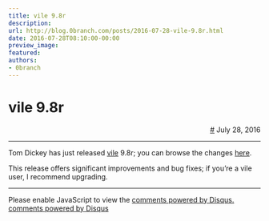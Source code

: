 ```yaml
---
title: vile 9.8r
description:
url: http://blog.0branch.com/posts/2016-07-28-vile-9.8r.html
date: 2016-07-28T08:10:00-00:00
preview_image:
featured:
authors:
- 0branch
---
```


<div>
  <div class="span-22">
    <div class="span-12"><h1>vile 9.8r</h1></div>
    <div style="text-align: right" class="span-10 last">
      <a href="https://blog.0branch.com/index.html">#</a> July 28, 2016
    </div>
  </div>
  <hr/>
  <div>
    <p>Tom Dickey has just released <a href="http://invisible-island.net/vile">vile</a> 9.8r; you can browse the changes <a href="http://invisible-island.net/vile/CHANGES.html#index-v9_8r">here</a>.</p>
<p>This release offers significant improvements and bug fixes; if you&rsquo;re a vile user, I recommend upgrading.</p>
  </div>
</div>

<hr/>

<div></div>

<noscript>Please enable JavaScript to view the <a href="http://disqus.com/?ref_noscript">comments powered by Disqus.</a></noscript>
<a href="http://disqus.com" class="dsq-brlink">comments powered by <span class="logo-disqus">Disqus</span></a>

